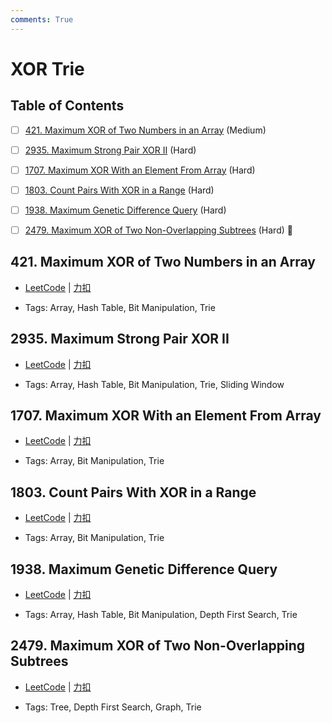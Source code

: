 ```yaml
---
comments: True
---
```


# XOR Trie

## Table of Contents

- [ ] [421. Maximum XOR of Two Numbers in an Array](#421-maximum-xor-of-two-numbers-in-an-array) (Medium)
- [ ] [2935. Maximum Strong Pair XOR II](#2935-maximum-strong-pair-xor-ii) (Hard)
- [ ] [1707. Maximum XOR With an Element From Array](#1707-maximum-xor-with-an-element-from-array) (Hard)
- [ ] [1803. Count Pairs With XOR in a Range](#1803-count-pairs-with-xor-in-a-range) (Hard)
- [ ] [1938. Maximum Genetic Difference Query](#1938-maximum-genetic-difference-query) (Hard)
- [ ] [2479. Maximum XOR of Two Non-Overlapping Subtrees](#2479-maximum-xor-of-two-non-overlapping-subtrees) (Hard) 👑


## 421. Maximum XOR of Two Numbers in an Array

-    [LeetCode](https://leetcode.com/problems/maximum-xor-of-two-numbers-in-an-array/) | [力扣](https://leetcode.cn/problems/maximum-xor-of-two-numbers-in-an-array/)

-   Tags: Array, Hash Table, Bit Manipulation, Trie



## 2935. Maximum Strong Pair XOR II

-    [LeetCode](https://leetcode.com/problems/maximum-strong-pair-xor-ii/) | [力扣](https://leetcode.cn/problems/maximum-strong-pair-xor-ii/)

-   Tags: Array, Hash Table, Bit Manipulation, Trie, Sliding Window



## 1707. Maximum XOR With an Element From Array

-    [LeetCode](https://leetcode.com/problems/maximum-xor-with-an-element-from-array/) | [力扣](https://leetcode.cn/problems/maximum-xor-with-an-element-from-array/)

-   Tags: Array, Bit Manipulation, Trie



## 1803. Count Pairs With XOR in a Range

-    [LeetCode](https://leetcode.com/problems/count-pairs-with-xor-in-a-range/) | [力扣](https://leetcode.cn/problems/count-pairs-with-xor-in-a-range/)

-   Tags: Array, Bit Manipulation, Trie



## 1938. Maximum Genetic Difference Query

-    [LeetCode](https://leetcode.com/problems/maximum-genetic-difference-query/) | [力扣](https://leetcode.cn/problems/maximum-genetic-difference-query/)

-   Tags: Array, Hash Table, Bit Manipulation, Depth First Search, Trie



## 2479. Maximum XOR of Two Non-Overlapping Subtrees

-    [LeetCode](https://leetcode.com/problems/maximum-xor-of-two-non-overlapping-subtrees/) | [力扣](https://leetcode.cn/problems/maximum-xor-of-two-non-overlapping-subtrees/)

-   Tags: Tree, Depth First Search, Graph, Trie



